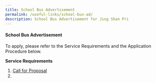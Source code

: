 ```yaml
---
title: School Bus Advertisement
permalink: /useful-links/school-bus-ad/
description: School Bus Advertisement for Jing Shan Pri
---
```

#### School Bus Advertisement

To apply, please refer to the Service Requirements and the Application Procedure below.

**Service Requirements**
1. [Call for Proposal](/files/School%20Bus%20Ad%202023/call%20for%20proposals%20(school%20bus)%20by%20jing%20shan%20primary%20school.pdf)
2. 